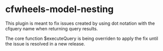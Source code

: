 # cfwheels-model-nesting

This plugin is meant to fix issues created by using dot notation with the cfquery name when returning query results.

The core function $executeQuery is being overriden to apply the fix until the issue is resolved in a new release.
